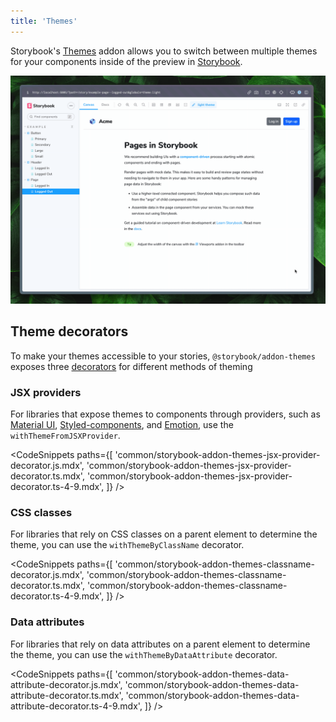 ```yaml
---
title: 'Themes'
---
```


Storybook's [Themes](https://github.com/storybookjs/storybook/tree/next/code/addons/themes) addon allows you to switch between multiple themes for your components inside of the preview in [Storybook](https://storybook.js.org).

![Switching between themes in Storybook](./addon-themes-example.gif)

## Theme decorators

To make your themes accessible to your stories, `@storybook/addon-themes` exposes three [decorators](https://storybook.js.org/docs/react/writing-stories/decorators) for different methods of theming

### JSX providers

For libraries that expose themes to components through providers, such as [Material UI](https://storybook.js.org/recipes/@mui/material/), [Styled-components](https://storybook.js.org/recipes/styled-components/), and [Emotion](https://storybook.js.org/recipes/@emotion/styled/), use the `withThemeFromJSXProvider`.

<!-- prettier-ignore-start -->

<CodeSnippets
  paths={[
    'common/storybook-addon-themes-jsx-provider-decorator.js.mdx',
    'common/storybook-addon-themes-jsx-provider-decorator.ts.mdx',
    'common/storybook-addon-themes-jsx-provider-decorator.ts-4-9.mdx',
  ]}
/>

<!-- prettier-ignore-end -->

### CSS classes

For libraries that rely on CSS classes on a parent element to determine the theme, you can use the `withThemeByClassName` decorator.

<!-- prettier-ignore-start -->

<CodeSnippets
  paths={[
    'common/storybook-addon-themes-classname-decorator.js.mdx',
    'common/storybook-addon-themes-classname-decorator.ts.mdx',
    'common/storybook-addon-themes-classname-decorator.ts-4-9.mdx',
  ]}
/>

<!-- prettier-ignore-end -->

### Data attributes

For libraries that rely on data attributes on a parent element to determine the theme, you can use the `withThemeByDataAttribute` decorator.

<!-- prettier-ignore-start -->

<CodeSnippets
  paths={[
    'common/storybook-addon-themes-data-attribute-decorator.js.mdx',
    'common/storybook-addon-themes-data-attribute-decorator.ts.mdx',
    'common/storybook-addon-themes-data-attribute-decorator.ts-4-9.mdx',
  ]}
/>

<!-- prettier-ignore-end -->
